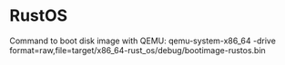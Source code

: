 # RustOS

Command to boot disk image with QEMU: qemu-system-x86_64 -drive format=raw,file=target/x86_64-rust_os/debug/bootimage-rustos.bin
